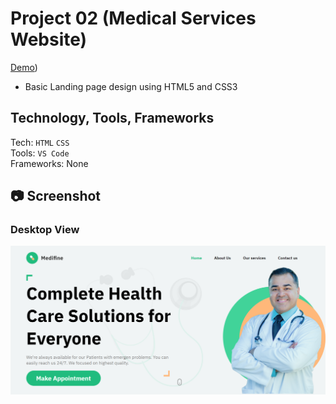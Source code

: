 # Project 02 (Medical Services Website)
[Demo]([https://651281630598c71ec7292fe3--eloquent-smakager-3f4344.netlify.app/))
- Basic Landing page design using HTML5 and CSS3
## Technology, Tools, Frameworks
Tech: `HTML` `CSS` <br>
Tools: `VS Code` <br>
Frameworks: None

## 📷 Screenshot
### Desktop View
![Desktop](./output.png)

